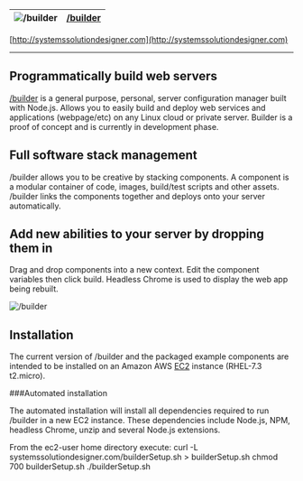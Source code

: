 ![/builder](http://systemssolutiondesigner.com/images/Blk_Cloud_sm.png "/builder") | [/builder](http://systemssolutiondesigner.com)
--- | --- 

[http://systemssolutiondesigner.com](http://systemssolutiondesigner.com)

---
## Programmatically build web servers

[/builder](http://systemssolutiondesigner.com) is a general purpose, personal, server configuration manager built with Node.js. Allows you to easily build and deploy web services and applications (webpage/etc) on any Linux cloud or private server. Builder is a proof of concept and is currently in development phase.

## Full software stack management

/builder allows you to be creative by stacking components. A component is a modular container of code, images, build/test scripts and other assets. /builder links the components together and deploys onto your server automatically. 

## Add new abilities to your server by dropping them in

Drag and drop components into a new context. Edit the component variables then click build. Headless Chrome is used to display the web app being rebuilt. 

![/builder](http://systemssolutiondesigner.com/images/add_phone_field.gif "/builder") 

## Installation

The current version of /builder and the packaged example components are intended to be installed on an Amazon AWS [EC2](https://us-west-2.console.aws.amazon.com/ec2/) instance (RHEL-7.3 t2.micro).

###Automated installation

The automated installation will install all dependencies required to run /builder in a new EC2 instance.
These dependencies include Node.js, NPM, headless Chrome, unzip and several Node.js extensions.

From the ec2-user home directory execute:
   curl -L systemssolutiondesigner.com/builderSetup.sh > builderSetup.sh
   chmod 700 builderSetup.sh
   ./builderSetup.sh







